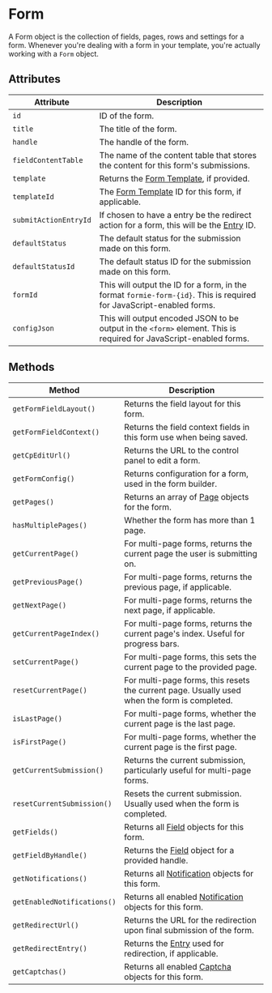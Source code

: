 # Form

A Form object is the collection of fields, pages, rows and settings for a form. Whenever you're dealing with a form in your template, you're actually working with a `Form` object.

## Attributes

Attribute | Description
--- | ---
`id` | ID of the form.
`title` | The title of the form.
`handle` | The handle of the form.
`fieldContentTable` | The name of the content table that stores the content for this form's submissions.
`template` | Returns the [Form Template](docs:template-guides/form-templates), if provided.
`templateId` | The [Form Template](docs:template-guides/form-templates) ID for this form, if applicable.
`submitActionEntryId` | If chosen to have a entry be the redirect action for a form, this will be the [Entry](https://docs.craftcms.com/api/v3/craft-elements-entry.html) ID.
`defaultStatus` | The default status for the submission made on this form.
`defaultStatusId` | The default status ID for the submission made on this form.
`formId` | This will output the ID for a form, in the format `formie-form-{id}`. This is required for JavaScript-enabled forms.
`configJson` | This will output encoded JSON to be output in the `<form>` element. This is required for JavaScript-enabled forms.

## Methods

Method | Description
--- | ---
`getFormFieldLayout()` | Returns the field layout for this form.
`getFormFieldContext()` | Returns the field context fields in this form use when being saved.
`getCpEditUrl()` | Returns the URL to the control panel to edit a form.
`getFormConfig()` | Returns configuration for a form, used in the form builder.
`getPages()` | Returns an array of [Page](docs:developers/page) objects for the form.
`hasMultiplePages()` | Whether the form has more than 1 page.
`getCurrentPage()` | For multi-page forms, returns the current page the user is submitting on.
`getPreviousPage()` | For multi-page forms, returns the previous page, if applicable.
`getNextPage()` | For multi-page forms, returns the next page, if applicable.
`getCurrentPageIndex()` | For multi-page forms, returns the current page's index. Useful for progress bars.
`setCurrentPage()` | For multi-page forms, this sets the current page to the provided page.
`resetCurrentPage()` | For multi-page forms, this resets the current page. Usually used when the form is completed.
`isLastPage()` | For multi-page forms, whether the current page is the last page.
`isFirstPage()` | For multi-page forms, whether the current page is the first page.
`getCurrentSubmission()` | Returns the current submission, particularly useful for multi-page forms.
`resetCurrentSubmission()` | Resets the current submission. Usually used when the form is completed.
`getFields()` | Returns all [Field](docs:developers/field) objects for this form.
`getFieldByHandle()` | Returns the [Field](docs:developers/field) object for a provided handle.
`getNotifications()` | Returns all [Notification](docs:developers/notification) objects for this form.
`getEnabledNotifications()` | Returns all enabled [Notification](docs:developers/notification) objects for this form.
`getRedirectUrl()` | Returns the URL for the redirection upon final submission of the form.
`getRedirectEntry()` | Returns the [Entry](https://docs.craftcms.com/api/v3/craft-elements-entry.html) used for redirection, if applicable.
`getCaptchas()` | Returns all enabled [Captcha](docs:integration/captchas) objects for this form.
